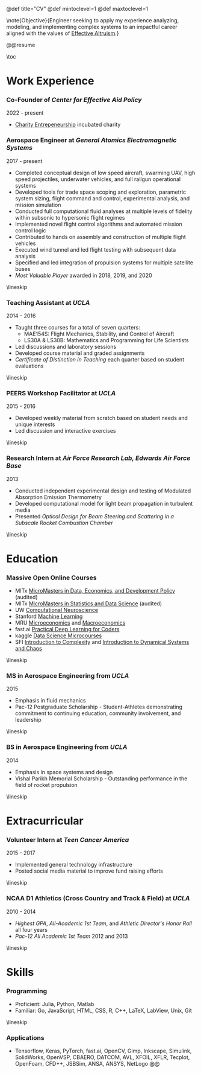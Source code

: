 @def title="CV"
@def mintoclevel=1
@def maxtoclevel=1

\note{Objective}{Engineer seeking to apply my experience analyzing, modeling, and implementing complex systems to an impactful career aligned with the values of [Effective Altruism](https://en.wikipedia.org/wiki/Effective_altruism).}

@@resume

\toc

# Work Experience

### **Co-Founder** of *Center for Effective Aid Policy*
2022 - present
- [Charity Entrepeneurship](https://www.charityentrepreneurship.com/) incubated charity



### **Aerospace Engineer** at *General Atomics Electromagnetic Systems*
2017 - present  
- Completed conceptual design of low speed aircraft, swarming UAV, high speed projectiles, underwater vehicles, and full railgun operational systems
- Developed tools for trade space scoping and exploration, parametric system sizing, flight command and control, experimental analysis, and mission simulation
- Conducted full computational fluid analyses at multiple levels of fidelity within subsonic to hypersonic flight regimes
- Implemented novel flight control algorithms and automated mission control logic
- Contributed to hands on assembly and construction of multiple flight vehicles
- Executed wind tunnel and led flight testing with subsequent data analysis
- Specified and led integration of propulsion systems for multiple satellite buses
- *Most Valuable Player* awarded in 2018, 2019, and 2020

\lineskip

### **Teaching Assistant** at *UCLA*
2014 - 2016
- Taught three courses for a total of seven quarters:
    - MAE154S: Flight Mechanics, Stability, and Control of Aircraft
    - LS30A & LS30B: Mathematics and Programming for Life Scientists
- Led discussions and laboratory sessions
- Developed course material and graded assignments
- *Certificate of Distinction in Teaching* each quarter based on student evaluations

\lineskip

### **PEERS Workshop Facilitator** at *UCLA*
2015 - 2016
- Developed weekly material from scratch based on student needs and unique interests
- Led discussion and interactive exercises

\lineskip

### **Research Intern** at *Air Force Research Lab, Edwards Air Force Base*
2013
- Conducted independent experimental design and testing of Modulated Absorption Emission Thermometry
- Developed computational model for light beam propagation in turbulent media
- Presented *Optical Design for Beam Steering and Scattering in a Subscale Rocket Combustion Chamber*

\lineskip

# Education

### **Massive Open Online Courses**
- MITx [MicroMasters in Data, Economics, and Development Policy](https://micromasters.mit.edu/dedp/) (audited)
- MITx [MicroMasters in Statistics and Data Science](https://micromasters.mit.edu/ds/) (audited)
- UW [Computational Neuroscience](https://www.coursera.org/learn/computational-neuroscience)
- Stanford [Machine Learning](https://www.coursera.org/learn/machine-learning)
- MRU [Microeconomics](https://mru.org/principles-economics-microeconomics) and [Macroeconomics](https://mru.org/principles-economics-macroeconomics-0)
- fast.ai [Practical Deep Learning for Coders](https://course.fast.ai/)
- kaggle [Data Science Microcourses](https://www.kaggle.com/learn)
- SFI [Introduction to Complexity](https://www.complexityexplorer.org/courses/119-introduction-to-complexity) and [Introduction to Dynamical Systems and Chaos](https://www.complexityexplorer.org/courses/120-introduction-to-dynamical-systems-and-chaos)

\lineskip

### **MS** in **Aerospace Engineering** from *UCLA*
2015
- Emphasis in fluid mechanics
- Pac-12 Postgraduate Scholarship - Student-Athletes demonstrating commitment to continuing education, community involvement, and leadership
 
\lineskip

### **BS** in **Aerospace Engineering** from *UCLA*
2014
- Emphasis in space systems and design
- Vishal Parikh Memorial Scholarship - Outstanding performance in the field of rocket propulsion

\lineskip

# Extracurricular
### **Volunteer Intern** at *Teen Cancer America*
2015 - 2017
- Implemented general technology infrastructure
- Posted social media material to improve fund raising efforts

\lineskip

### **NCAA D1 Athletics** (**Cross Country** and **Track & Field**) at *UCLA*
2010 - 2014
- *Highest GPA*, *All-Academic 1st Team*, and *Athletic Director's Honor Roll* all four years 
- *Pac-12 All Academic 1st Team* 2012 and 2013

\lineskip

# Skills
### **Programming**
 - Proficient: Julia, Python, Matlab
 - Familiar: Go, JavaScript, HTML, CSS, R, C++, LaTeX, LabView, Unix, Git

\lineskip

### **Applications**
 - Tensorflow, Keras, PyTorch, fast.ai, OpenCV, Gimp, Inkscape, Simulink, SolidWorks, OpenVSP, CBAERO, DATCOM, AVL, XFOIL, XFLR, Tecplot, OpenFoam, CFD++, JSBSim, ANSA, ANSYS, NetLogo
@@